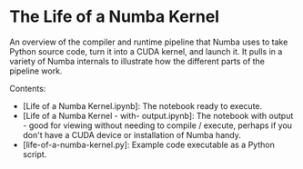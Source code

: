 # The Life of a Numba Kernel

An overview of the compiler and runtime pipeline that Numba uses to take Python
source code, turn it into a CUDA kernel, and launch it. It pulls in a variety
of Numba internals to illustrate how the different parts of the pipeline work.

Contents:

- [Life of a Numba Kernel.ipynb]: The notebook ready to execute.
- [Life of a Numba Kernel - with- output.ipynb]: The notebook with output - good
  for viewing without needing to compile / execute, perhaps if you don't have a
  CUDA device or installation of Numba handy.
- [life-of-a-numba-kernel.py]: Example code executable as a Python script.
